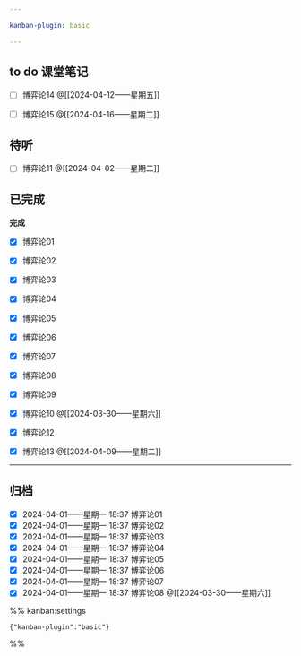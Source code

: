 ```yaml
---

kanban-plugin: basic

---
```


## to do 课堂笔记

- [ ] 博弈论14 @[[2024-04-12——星期五]]
- [ ] 博弈论15 @[[2024-04-16——星期二]]


## 待听

- [ ] 博弈论11 @[[2024-04-02——星期二]]


## 已完成

**完成**
- [x] 博弈论01
- [x] 博弈论02
- [x] 博弈论03
- [x] 博弈论04
- [x] 博弈论05
- [x] 博弈论06
- [x] 博弈论07
- [x] 博弈论08
- [x] 博弈论09
- [x] 博弈论10 @[[2024-03-30——星期六]]
- [x] 博弈论12
- [x] 博弈论13 @[[2024-04-09——星期二]]


***

## 归档

- [x] 2024-04-01——星期一 18:37 博弈论01
- [x] 2024-04-01——星期一 18:37 博弈论02
- [x] 2024-04-01——星期一 18:37 博弈论03
- [x] 2024-04-01——星期一 18:37 博弈论04
- [x] 2024-04-01——星期一 18:37 博弈论05
- [x] 2024-04-01——星期一 18:37 博弈论06
- [x] 2024-04-01——星期一 18:37 博弈论07
- [x] 2024-04-01——星期一 18:37 博弈论08 @[[2024-03-30——星期六]]

%% kanban:settings
```
{"kanban-plugin":"basic"}
```
%%